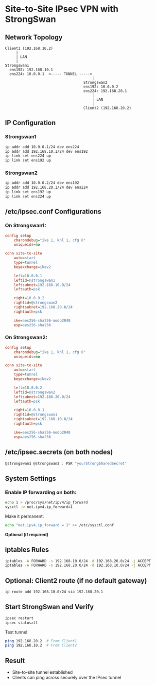 
# Site-to-Site IPsec VPN with StrongSwan

## Network Topology

```
Client1 (192.168.10.2)
     |
     | LAN
     |
Strongswan1
  ens192: 192.168.10.1
  ens224: 10.0.0.1  <----- TUNNEL ----->  
                                        |
                                    Strongswan2
                                    ens192: 10.0.0.2
                                    ens224: 192.168.20.1
                                        |
                                        | LAN
                                        |
                                    Client2 (192.168.20.2)
```

## IP Configuration

### Strongswan1
```bash
ip addr add 10.0.0.1/24 dev ens224
ip addr add 192.168.10.1/24 dev ens192
ip link set ens224 up
ip link set ens192 up
```

### Strongswan2
```bash
ip addr add 10.0.0.2/24 dev ens192
ip addr add 192.168.20.1/24 dev ens224
ip link set ens192 up
ip link set ens224 up
```
## /etc/ipsec.conf Configurations

### On Strongswan1:
```ini
config setup
    charondebug="ike 1, knl 1, cfg 0"
    uniqueids=no

conn site-to-site
    auto=start
    type=tunnel
    keyexchange=ikev2

    left=10.0.0.1
    leftid=@strongswan1
    leftsubnet=192.168.10.0/24
    leftauth=psk

    right=10.0.0.2
    rightid=@strongswan2
    rightsubnet=192.168.20.0/24
    rightauth=psk

    ike=aes256-sha256-modp2048
    esp=aes256-sha256
```

### On Strongswan2:
```ini
config setup
    charondebug="ike 1, knl 1, cfg 0"
    uniqueids=no

conn site-to-site
    auto=start
    type=tunnel
    keyexchange=ikev2

    left=10.0.0.2
    leftid=@strongswan2
    leftsubnet=192.168.20.0/24
    leftauth=psk

    right=10.0.0.1
    rightid=@strongswan1
    rightsubnet=192.168.10.0/24
    rightauth=psk

    ike=aes256-sha256-modp2048
    esp=aes256-sha256
```


## /etc/ipsec.secrets (on both nodes)

```bash
@strongswan1 @strongswan2 : PSK "yourStrongSharedSecret"
```

## System Settings

### Enable IP forwarding on both:
```bash
echo 1 > /proc/sys/net/ipv4/ip_forward
sysctl -w net.ipv4.ip_forward=1
```

Make it permanent:
```bash
echo "net.ipv4.ip_forward = 1" >> /etc/sysctl.conf
```

**Optional (if required)**
## iptables Rules

```bash
iptables -A FORWARD -s 192.168.10.0/24 -d 192.168.20.0/24 -j ACCEPT
iptables -A FORWARD -s 192.168.20.0/24 -d 192.168.10.0/24 -j ACCEPT
```


## Optional: Client2 route (if no default gateway)

```bash
ip route add 192.168.10.0/24 via 192.168.20.1
```

## Start StrongSwan and Verify

```bash
ipsec restart
ipsec statusall
```

Test tunnel:
```bash
ping 192.168.20.2  # From Client1
ping 192.168.10.2  # From Client2
```
## Result

- Site-to-site tunnel established
- Clients can ping across securely over the IPsec tunnel
